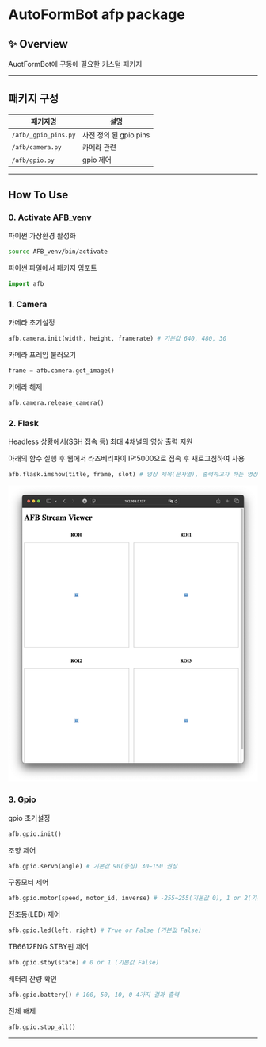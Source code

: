 # AutoFormBot afp package

## ✨ Overview

AuotFormBot에 구동에 필요한 커스텀 패키지

---

## 패키지 구성

| 패키지명 | 설명 |
|--------|---------|
| `/afb/_gpio_pins.py` | 사전 정의 된 gpio pins |
| `/afb/camera.py` | 카메라 관련 |
| `/afb/gpio.py` | gpio 제어  |

---

## How To Use

### 0. Activate AFB_venv

파이썬 가상환경 활성화  

```bash
source AFB_venv/bin/activate
```
파이썬 파일에서 패키지 임포트  

```python
import afb
```

### 1. Camera

카메라 초기설정  

```python
afb.camera.init(width, height, framerate) # 기본값 640, 480, 30
```

카메라 프레임 불러오기  

```python
frame = afb.camera.get_image()
```

카메라 해제  

```python
afb.camera.release_camera()
```

### 2. Flask

Headless 상황에서(SSH 접속 등) 최대 4채널의 영상 출력 지원  

아래의 함수 실행 후 웹에서 라즈베리파이 IP:5000으로 접속 후 새로고침하여 사용

```python
afb.flask.imshow(title, frame, slot) # 영상 제목(문자열), 출력하고자 하는 영상 프레임, 위치(0, 1, 2, 3)
```

![Flask 화면](/images/flask.png)

### 3. Gpio

gpio 초기설정  

```python
afb.gpio.init()
```

조향 제어

```python
afb.gpio.servo(angle) # 기본값 90(중심) 30~150 권장
```

구동모터 제어

```python
afb.gpio.motor(speed, motor_id, inverse) # -255~255(기본값 0), 1 or 2(기본값 1채널), 1 or -1(기본값 1, 역방향 구동시 -1)
```

전조등(LED) 제어

```python
afb.gpio.led(left, right) # True or False (기본값 False)
```

TB6612FNG STBY핀 제어

```python
afb.gpio.stby(state) # 0 or 1 (기본값 False)
```

배터리 잔량 확인

```python
afb.gpio.battery() # 100, 50, 10, 0 4가지 결과 출력
```

전체 해제

```python
afb.gpio.stop_all()
```
---